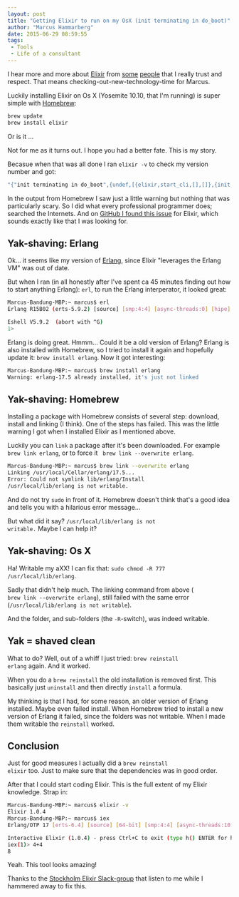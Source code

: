 ```yaml
---
layout: post
title: "Getting Elixir to run on my OsX (init terminating in do_boot)"
author: "Marcus Hammarberg"
date: 2015-06-29 08:59:55
tags:
 - Tools
 - Life of a consultant
---
```


I hear more and more about [Elixir](http://elixir-lang.org) from [some](https://twitter.com/DevLCSC) [people](https://twitter.com/jlind) that I really trust and respect. That means checking-out-new-technology-time for Marcus.

Luckily installing Elixir on Os X (Yosemite 10.10, that I'm running) is super simple with [Homebrew](http://brew.sh/):

```bash
brew update
brew install elixir
```

Or is it ...

Not for me as it turns out. I hope you had a better fate. This is my story.

<!-- excerpt-end -->

Becasue when that was all done I ran <code>elixir -v</code> to check my version number and got: 

```bash
"{"init terminating in do_boot",{undef,[{elixir,start_cli,[],[]},{init,start_it,1,[]},{init,start_em,1,[]}]}}"
```

In the output from Homebrew I saw just a little warning but nothing that was particularly scary. So I did what every professional programmer does; searched the Internets. And on [GitHub I found this issue](https://github.com/elixir-lang/elixir/issues/2911) for Elixir, which sounds exactly like that I was looking for.

## Yak-shaving: Erlang
Ok... it seems like my version of [Erlang](http://www.erlang.org/), since Elixir "leverages the Erlang VM" was out of date. 

But when I ran (in all honestly after I've spent ca 45 minutes finding out how to start anything Erlang): <code>erl</code>, to run the Erlang interperator, it looked great:

```bash
Marcus-Bandung-MBP:~ marcus$ erl
Erlang R15B02 (erts-5.9.2) [source] [smp:4:4] [async-threads:0] [hipe] [kernel-poll:false]

Eshell V5.9.2  (abort with ^G)
1> 
```

Erlang is doing great. Hmmm... Could it be a old version of Erlang? Erlang is also installed with Homebrew, so I tried to install it again and hopefully update it: <code>brew install erlang</code>. Now it got interesting: 

```bash
Marcus-Bandung-MBP:~ marcus$ brew install erlang
Warning: erlang-17.5 already installed, it's just not linked
```

## Yak-shaving: Homebrew
Installing a package with Homebrew consists of several step: download, install and linking (I think). One of the steps has failed. This was the little warning I got when I installed Elixir as I mentioned above. 

Luckily you can <code>link</code> a package after it's been downloaded. For example <code>brew link erlang</code>, or to force it <code> brew link --overwrite erlang</code>. 

```bash
Marcus-Bandung-MBP:~ marcus$ brew link --overwrite erlang
Linking /usr/local/Cellar/erlang/17.5... 
Error: Could not symlink lib/erlang/Install
/usr/local/lib/erlang is not writable.
```

And do not try <code>sudo</code> in front of it. Homebrew doesn't think that's a good idea and tells you with a hilarious error message...

But what did it say? <code>/usr/local/lib/erlang is not writable.</code> Maybe I can help it?

## Yak-shaving: Os X
Ha! Writable my aXX! I can fix that: <code>sudo chmod -R 777 /usr/local/lib/erlang</code>.

Sadly that didn't help much. The linking command from above (<code> brew link --overwrite erlang</code>), still failed with the same error (<code>/usr/local/lib/erlang is not writable</code>).

And the folder, and sub-folders (the <code>-R</code>-switch), was indeed writable. 

## Yak = shaved clean
What to do? Well, out of a whiff I just tried: <code>brew reinstall erlang</code> again. And it worked. 

When you do a <code>brew reinstall</code> the old installation is removed first. This basically just <code>uninstall</code> and then directly <code>install</code> a formula. 

My thinking is that I had, for some reason, an older version of Erlang installed. Maybe even failed install. When Homebrew tried to install a new version of Erlang it failed, since the folders was not writable. When I made them writable the <code>reinstall</code> worked. 

## Conclusion
Just for good measures I actually did a <code>brew reinstall elixir</code> too. Just to make sure that the dependencies was in good order. 

After that I could start coding Elixir. This is the full extent of my Elixir knowledge. Strap in: 

```bash
Marcus-Bandung-MBP:~ marcus$ elixir -v
Elixir 1.0.4
Marcus-Bandung-MBP:~ marcus$ iex
Erlang/OTP 17 [erts-6.4] [source] [64-bit] [smp:4:4] [async-threads:10] [hipe] [kernel-poll:false] [dtrace]

Interactive Elixir (1.0.4) - press Ctrl+C to exit (type h() ENTER for help)
iex(1)> 4+4
8
```

Yeah. This tool looks amazing! 

Thanks to the [Stockholm Elixir Slack-group](https://stockholm-elixir.slack.com/messages/elixir/) that listen to me while I hammered away to fix this. 